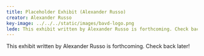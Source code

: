 ```yaml
---
title: Placeholder Exhibit (Alexander Russo)
creator: Alexander Russo
key-image: ../../../static/images/bavd-logo.png
lede: T﻿his exhibit written by Alexander Russo is forthcoming. Check back later!
---
```

T﻿his exhibit written by Alexander Russo is forthcoming. Check back later!